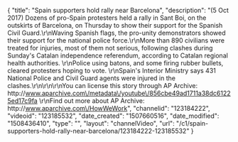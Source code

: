 {
    "title": "Spain supporters hold rally near Barcelona",
    "description": "(5 Oct 2017) Dozens of pro-Spain protesters held a rally in Sant Boi, on the outskirts of Barcelona, on Thursday to show their support for the Spanish Civil Guard.\r\nWaving Spanish flags, the pro-unity demonstrators showed their support for the national police force.\r\nMore than 890 civilians were treated for injuries, most of them not serious, following clashes during Sunday's Catalan independence referendum, according to Catalan regional health authorities. \r\nPolice using batons, and some firing rubber bullets, cleared protesters hoping to vote. \r\nSpain's Interior Ministry says 431 National Police and Civil Guard agents were injured in the clashes.\r\n\r\n\r\nYou can license this story through AP Archive: http:\/\/www.aparchive.com\/metadata\/youtube\/856cbe49ad1711a38dc61225ed17c9fa \r\nFind out more about AP Archive: http:\/\/www.aparchive.com\/HowWeWork",
    "channelid": "123184222",
    "videoid": "123185532",
    "date_created": "1507660516",
    "date_modified": "1508436410",
    "type": "",
    "layout": "channelVideo",
    "url": "\/c1\/spain-supporters-hold-rally-near-barcelona\/123184222-123185532"
}